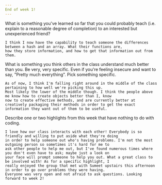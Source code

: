 ```yaml
---
End of week 1!
---
```


What is something you've learned so far that you could probably teach (i.e. explain to a reasonable degree of completion) to an interested but unexperienced friend?
    
    I think I now have the capability to teach someone the differences between a hash and an array. What their functions are, 
    how they store information, and how to get that information out from them. 




What is something you think others in the class understand much better than you. Be very, very specific. Even if you're feeling insecure and want to say, "Pretty much everything". Pick something specific.

    As of now, I think I'm falling right around in the middle of the class pertaining to how well we're picking this up. 
    Most likely the lower of the middle though. I think the people above me know how to create objects better than I, know 
    now to create effective methods, and are currently better at creatively packaging their methods in order to get the exact 
    information they want out of them to be useful. 



Describe one or two highlights from this week that have nothing to do with coding.

    I love how our class interacts with each other! Everybody is so friendly and willing to put aside what they're doing
    in order to help someone out who's having problems. I'm not the most outgoing person so sometimes it's hard for me to 
    ask other people to help me out, but I've found numerous times where you don't even have to ask; maybe just a look on 
    your face will prompt someone to help you out. What a great class to be involved with! As for a specific highlight, I 
    really enjoyed the group that met with Sumeet upstairs this afternoon in order to go over problems they were having. 
    Everyone was very open and not afraid to ask questions. Looking forward to week 2!